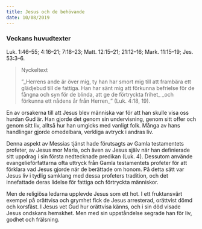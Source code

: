 ```yaml
---
title: Jesus och de behövande
date: 10/08/2019
---
```


### Veckans huvudtexter
Luk. 1:46–55; 4:16–21; 7:18–23; Matt. 12:15–21; 21:12–16; Mark. 11:15–19; Jes. 53:3–6.

> <p>Nyckeltext</p>
> ”_Herrens ande är över mig, ty han har smort mig till att frambära ett glädjebud till de fattiga. Han har sänt mig att förkunna befrielse för de fångna och syn för de blinda, att ge de förtryckta frihet_ _och förkunna ett nådens år från Herren_” (Luk. 4:18, 19).

En av orsakerna till att Jesus blev människa var för att han skulle visa oss hurdan Gud är. Han gjorde det genom sin undervisning, genom sitt offer och genom sitt liv, alltså hur han umgicks med vanligt folk. Många av hans handlingar gjorde omedelbara, verkliga avtryck i andras liv.

Denna aspekt av Messias tjänst hade förutsagts av Gamla testamentets profeter, av Jesus mor Maria, och även av Jesus själv när han definierade sitt uppdrag i sin första nedtecknade predikan (Luk. 4). Dessutom använde evangelieförfattarna ofta uttryck från Gamla testamentets profeter för att förklara vad Jesus gjorde när de berättade om honom. På detta sätt var Jesus liv i tydlig samklang med dessa profeters tradition, och det innefattade deras lidelse för fattiga och förtryckta människor.

Men de religiösa ledarna upplevde Jesus som ett hot. I ett fruktansvärt exempel på orättvisa och grymhet fick de Jesus arresterad, orättvist dömd och korsfäst. I Jesus vet Gud hur orättvisa känns, och i sin död visade Jesus ondskans hemskhet. Men med sin uppståndelse segrade han för liv, godhet och frälsning.